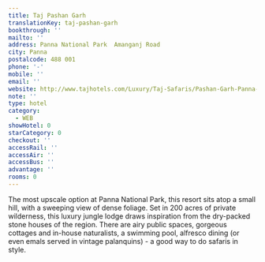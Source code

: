 ```yaml
---
title: Taj Pashan Garh
translationKey: taj-pashan-garh
bookthrough: ''
mailto: ''
address: Panna National Park  Amanganj Road
city: Panna
postalcode: 488 001
phone: '-'
mobile: ''
email: ''
website: http://www.tajhotels.com/Luxury/Taj-Safaris/Pashan-Garh-Panna-National-Park
note: ''
type: hotel
category:
  - WEB
showHotel: 0
starCategory: 0
checkout: ''
accessRail: ''
accessAir: ''
accessBus: ''
advantage: ''
rooms: 0
---
```

The most upscale option at Panna National Park, this resort sits atop a small hill, with a sweeping view of dense foliage. Set in 200 acres of private wilderness, this luxury jungle lodge draws inspiration from the dry-packed stone houses of the region. There are airy public spaces, gorgeous cottages and in-house naturalists, a swimming pool, alfresco dining (or even emals served in vintage palanquins) - a good way to do safaris in style. 